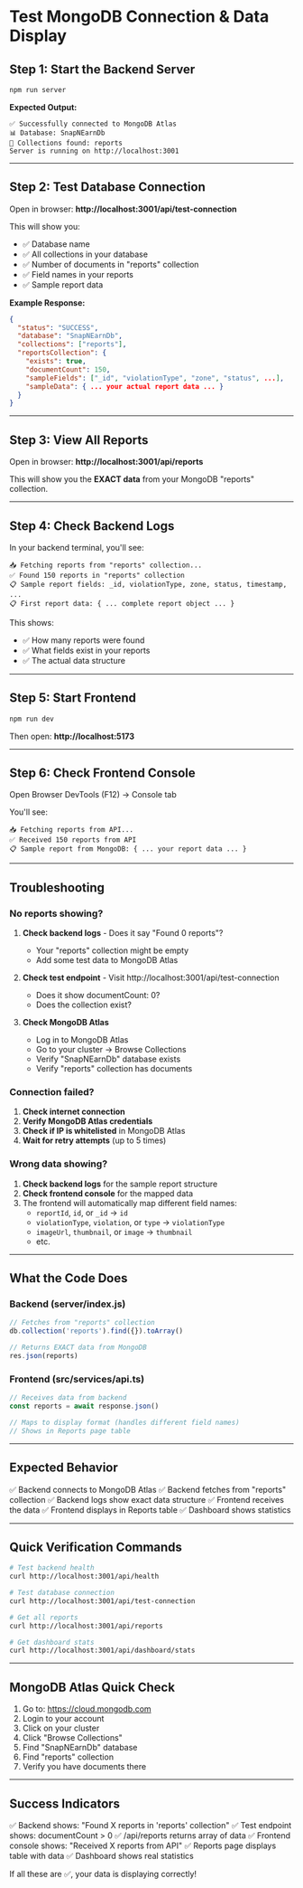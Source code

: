 # Test MongoDB Connection & Data Display

## Step 1: Start the Backend Server

```bash
npm run server
```

**Expected Output:**
```
✅ Successfully connected to MongoDB Atlas
📊 Database: SnapNEarnDb
📁 Collections found: reports
Server is running on http://localhost:3001
```

---

## Step 2: Test Database Connection

Open in browser: **http://localhost:3001/api/test-connection**

This will show you:
- ✅ Database name
- ✅ All collections in your database
- ✅ Number of documents in "reports" collection
- ✅ Field names in your reports
- ✅ Sample report data

**Example Response:**
```json
{
  "status": "SUCCESS",
  "database": "SnapNEarnDb",
  "collections": ["reports"],
  "reportsCollection": {
    "exists": true,
    "documentCount": 150,
    "sampleFields": ["_id", "violationType", "zone", "status", ...],
    "sampleData": { ... your actual report data ... }
  }
}
```

---

## Step 3: View All Reports

Open in browser: **http://localhost:3001/api/reports**

This will show you the **EXACT data** from your MongoDB "reports" collection.

---

## Step 4: Check Backend Logs

In your backend terminal, you'll see:

```
📥 Fetching reports from "reports" collection...
✅ Found 150 reports in "reports" collection
📋 Sample report fields: _id, violationType, zone, status, timestamp, ...
📋 First report data: { ... complete report object ... }
```

This shows:
- ✅ How many reports were found
- ✅ What fields exist in your reports
- ✅ The actual data structure

---

## Step 5: Start Frontend

```bash
npm run dev
```

Then open: **http://localhost:5173**

---

## Step 6: Check Frontend Console

Open Browser DevTools (F12) → Console tab

You'll see:
```
📥 Fetching reports from API...
✅ Received 150 reports from API
📋 Sample report from MongoDB: { ... your report data ... }
```

---

## Troubleshooting

### No reports showing?

1. **Check backend logs** - Does it say "Found 0 reports"?
   - Your "reports" collection might be empty
   - Add some test data to MongoDB Atlas

2. **Check test endpoint** - Visit http://localhost:3001/api/test-connection
   - Does it show documentCount: 0?
   - Does the collection exist?

3. **Check MongoDB Atlas**
   - Log in to MongoDB Atlas
   - Go to your cluster → Browse Collections
   - Verify "SnapNEarnDb" database exists
   - Verify "reports" collection has documents

### Connection failed?

1. **Check internet connection**
2. **Verify MongoDB Atlas credentials**
3. **Check if IP is whitelisted** in MongoDB Atlas
4. **Wait for retry attempts** (up to 5 times)

### Wrong data showing?

1. **Check backend logs** for the sample report structure
2. **Check frontend console** for the mapped data
3. The frontend will automatically map different field names:
   - `reportId`, `id`, or `_id` → `id`
   - `violationType`, `violation`, or `type` → `violationType`
   - `imageUrl`, `thumbnail`, or `image` → `thumbnail`
   - etc.

---

## What the Code Does

### Backend (server/index.js)
```javascript
// Fetches from "reports" collection
db.collection('reports').find({}).toArray()

// Returns EXACT data from MongoDB
res.json(reports)
```

### Frontend (src/services/api.ts)
```javascript
// Receives data from backend
const reports = await response.json()

// Maps to display format (handles different field names)
// Shows in Reports page table
```

---

## Expected Behavior

✅ Backend connects to MongoDB Atlas
✅ Backend fetches from "reports" collection
✅ Backend logs show exact data structure
✅ Frontend receives the data
✅ Frontend displays in Reports table
✅ Dashboard shows statistics

---

## Quick Verification Commands

```bash
# Test backend health
curl http://localhost:3001/api/health

# Test database connection
curl http://localhost:3001/api/test-connection

# Get all reports
curl http://localhost:3001/api/reports

# Get dashboard stats
curl http://localhost:3001/api/dashboard/stats
```

---

## MongoDB Atlas Quick Check

1. Go to: https://cloud.mongodb.com
2. Login to your account
3. Click on your cluster
4. Click "Browse Collections"
5. Find "SnapNEarnDb" database
6. Find "reports" collection
7. Verify you have documents there

---

## Success Indicators

✅ Backend shows: "Found X reports in 'reports' collection"
✅ Test endpoint shows: documentCount > 0
✅ /api/reports returns array of data
✅ Frontend console shows: "Received X reports from API"
✅ Reports page displays table with data
✅ Dashboard shows real statistics

If all these are ✅, your data is displaying correctly!
